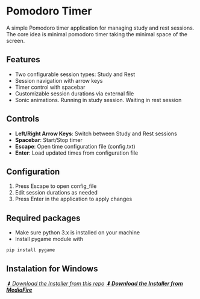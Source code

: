 # Pomodoro Timer

A simple Pomodoro timer application for managing study and rest sessions.
The core idea is minimal pomodoro timer taking the minimal space of the screen.

## Features

- Two configurable session types: Study and Rest
- Session navigation with arrow keys 
- Timer control with spacebar
- Customizable session durations via external file
- Sonic animations. Running in study session. Waiting in rest session

## Controls

- **Left/Right Arrow Keys**: Switch between Study and Rest sessions
- **Spacebar**: Start/Stop timer
- **Escape**: Open time configuration file (config.txt)
- **Enter**: Load updated times from configuration file

## Configuration

1. Press Escape to open config_file
2. Edit session durations as needed  
3. Press Enter in the application to apply changes

## Required packages

- Make sure python 3.x is installed on your machine
- Install pygame module with
```bash
pip install pygame
```

## Instalation for Windows

**[⬇ Download the Installer from this repo](./installer.exe)*
**[⬇ Download the Installer from MediaFire](https://www.mediafire.com/file/0x801mpc35rl52b/installer.exe/file)***